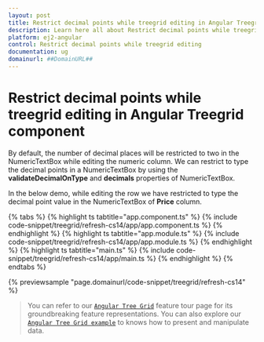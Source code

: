 ```yaml
---
layout: post
title: Restrict decimal points while treegrid editing in Angular Treegrid component | Syncfusion
description: Learn here all about Restrict decimal points while treegrid editing in Syncfusion Angular Treegrid component of Syncfusion Essential JS 2 and more.
platform: ej2-angular
control: Restrict decimal points while treegrid editing 
documentation: ug
domainurl: ##DomainURL##
---
```


# Restrict decimal points while treegrid editing in Angular Treegrid component

By default, the number of decimal places will be restricted to two in the NumericTextBox while editing the numeric column. We can restrict to type the decimal points in a NumericTextBox by using the **validateDecimalOnType** and **decimals** properties of NumericTextBox.

In the below demo, while editing the row we have restricted to type the decimal point value in the NumericTextBox of **Price** column.

{% tabs %}
{% highlight ts tabtitle="app.component.ts" %}
{% include code-snippet/treegrid/refresh-cs14/app/app.component.ts %}
{% endhighlight %}
{% highlight ts tabtitle="app.module.ts" %}
{% include code-snippet/treegrid/refresh-cs14/app/app.module.ts %}
{% endhighlight %}
{% highlight ts tabtitle="main.ts" %}
{% include code-snippet/treegrid/refresh-cs14/app/main.ts %}
{% endhighlight %}
{% endtabs %}
  
{% previewsample "page.domainurl/code-snippet/treegrid/refresh-cs14" %}

> You can refer to our [`Angular Tree Grid`](https://www.syncfusion.com/angular-ui-components/angular-tree-grid) feature tour page for its groundbreaking feature representations. You can also explore our [`Angular Tree Grid example`](https://ej2.syncfusion.com/angular/demos/#/material/treegrid/treegrid-overview) to knows how to present and manipulate data.